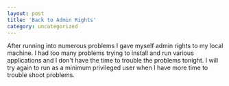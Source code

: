 ```yaml
---
layout: post
title: 'Back to Admin Rights'
category: uncategorized
---
```


After running into numerous problems I gave myself admin rights to my local machine.  I had too many problems trying to install and run various applications and I don't have the time to trouble the problems tonight.  I will try again to run as a minimum privileged user when I have more time to trouble shoot problems.
